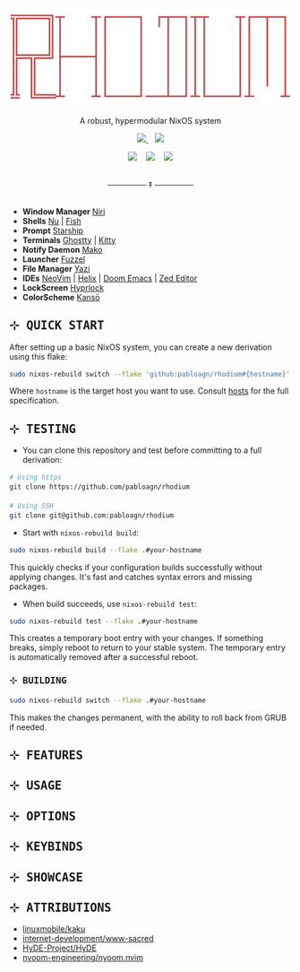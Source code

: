 <p align="center"><img src="assets/logo.png" width=500px></p>

<p align="center">A robust, hypermodular NixOS system</p>

<div align="center">
  <div id="images">
    <p style="text-align:center;">
      <a href="https://github.com/pabloagn/rhodium/commits">
        <img src="https://img.shields.io/github/last-commit/pabloagn/rhodium?style=for-the-badge&logo=git&logoColor=white&color=7AA89F&labelColor=000000&label=LAST%20COMMIT"/>
      </a>&nbsp;&nbsp;
      <a href="https://github.com/pabloagn/rhodium/blob/main/LICENSE">
        <img src="https://img.shields.io/github/license/pabloagn/rhodium?style=for-the-badge&color=7AA89F&labelColor=000000"/>
      </a>
    </p>
  </div>
</div>

<div align="center">
  <div id="images">
    <p style="text-align:center;">
      <a href="https://nixos.org/" style="text-decoration:none;">
        <img src="https://img.shields.io/badge/made%20with-nix-7aa89f?style=for-the-badge&logo=nixos&logocolor=white&labelcolor=000000"/>
      </a>&nbsp;&nbsp;
      <a href="https://www.lua.org/" style="text-decoration:none;">
        <img src="https://img.shields.io/badge/made%20with-lua-7aa89f?style=for-the-badge&logo=lua&logocolor=white&labelcolor=000000"/>
      </a>&nbsp;&nbsp;
      <a href="https://www.rust-lang.org/" style="text-decoration:none;">
        <img src="https://img.shields.io/badge/made%20with-rust-7aa89f?style=for-the-badge&logo=rust&logocolor=white&labelcolor=000000"/>
      </a>
    </p>
  </div>
</div>


<!-- <h3 align="center">Rhodium</h3> -->

<!-- <h1 align="center"> -->
<!--   <img src="https://readme-typing-svg.herokuapp.com/?lines=A+robust,+hypermodular+NixOS+system&font=Fira%20Code&size=28&duration=3000&pause=1000&color=8A2BE2&center=true&width=600&height=50" alt="Typing SVG" /> -->
<!-- </h1> -->

<br/>
<div align="center">───────  ‡  ───────</div>
<br/>

- **Window Manager** [Niri](https://github.com/YaLTeR/niri/)  
- **Shells** [Nu](https://www.nushell.sh/) | [Fish](https://www.nushell.sh/)  
- **Prompt** [Starship](https://github.com/starship/starship)  
- **Terminals** [Ghostty](https://ghostty.org/) | [Kitty](https://ghostty.org/)  
- **Notify Daemon** [Mako](https://github.com/emersion/mako)  
- **Launcher** [Fuzzel](https://codeberg.org/dnkl/fuzzel)  
- **File Manager** [Yazi](https://github.com/sxyazi/yazi)  
- **IDEs** [NeoVim](https://neovim.io/doc/) | [Helix](https://docs.helix-editor.com/) | [Doom Emacs](https://docs.doomemacs.org/latest/) | [Zed Editor](https://zed.dev/)  
- **LockScreen** [Hyprlock](https://wiki.hyprland.org/Hypr-Ecosystem/hyprlock/)  
- **ColorScheme** [Kansō](https://github.com/webhooked/kanso.nvim)

## <samp>⊹ QUICK START</samp>

After setting up a basic NixOS system, you can create a new derivation using this flake:

```bash
sudo nixos-rebuild switch --flake 'github:pabloagn/rhodium#{hostname}'
```

Where `hostname` is the target host you want to use. Consult [hosts](./hosts) for the full specification.

## <samp>⊹ TESTING</samp>

- You can clone this repository and test before committing to a full derivation:

```bash
# Using https
git clone https://github.com/pabloagn/rhodium

# Using SSH
git clone git@github.com:pabloagn/rhodium
```

- Start with `nixos-rebuild build`:

```bash
sudo nixos-rebuild build --flake .#your-hostname
```

This quickly checks if your configuration builds successfully without applying changes. It's fast and catches syntax errors and missing packages.

- When build succeeds, use `nixos-rebuild test`:

```bash
sudo nixos-rebuild test --flake .#your-hostname
```

This creates a temporary boot entry with your changes. If something breaks, simply reboot to return to your stable system. The temporary entry is automatically removed after a successful reboot.

### <samp>⊹ BUILDING</samp>

```bash
sudo nixos-rebuild switch --flake .#your-hostname
```

This makes the changes permanent, with the ability to roll back from GRUB if needed.

## <samp>⊹ FEATURES</samp>

## <samp>⊹ USAGE</samp>

## <samp>⊹ OPTIONS</samp>

## <samp>⊹ KEYBINDS</samp>

## <samp>⊹ SHOWCASE</samp>

## <samp>⊹ ATTRIBUTIONS</samp>

- [linuxmobile/kaku](https://github.com/linuxmobile/kaku)
- [internet-development/www-sacred](https://github.com/internet-development/www-sacred)
- [HyDE-Project/HyDE](https://github.com/HyDE-Project/)
- [nyoom-engineering/nyoom.nvim](https://github.com/nyoom-engineering/nyoom.nvim)

